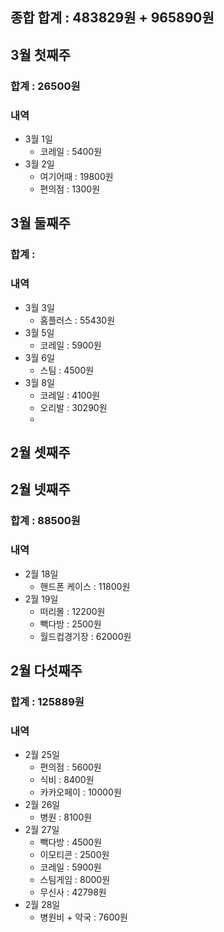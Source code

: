 ## 종합 합계 : 483829원 + 965890원

## 3월 첫째주
### 합계 :  26500원

### 내역 
- 3월 1일
	- 코레일 : 5400원
- 3월 2일
	- 여기어때 : 19800원
	- 편의점 : 1300원
## 3월 둘째주
### 합계 : 

### 내역
- 3월 3일
	- 홈플러스 : 55430원
- 3월 5일
	- 코레일 : 5900원
- 3월 6일
	- 스팀 : 4500원
- 3월 8일 
	- 코레일 : 4100원
	- 오리발 : 30290원
	- 
## 2월 셋째주

## 2월 넷째주
### 합계 : 88500원

### 내역 
- 2월 18일
	- 핸드폰 케이스 : 11800원
- 2월 19일 
	- 떠리몰 : 12200원
	- 빽다방 : 2500원
	- 월드컵경기장 : 62000원
## 2월 다섯째주
### 합계 : 125889원

### 내역 
- 2월 25일
	- 편의점 : 5600원
	- 식비 : 8400원
	- 카카오페이 : 10000원
- 2월 26일
	- 병원 : 8100원
- 2월 27일
	- 빽다방 : 4500원
	- 이모티콘 : 2500원
	- 코레일 : 5900원
	- 스팀게임 : 8000원
	- 무신사 : 42798원
- 2월 28일
	- 병원비 + 약국 : 7600원